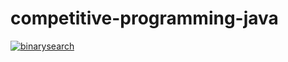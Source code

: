 # competitive-programming-java
[![binarysearch](https://binarysearch.com/api/shields/Lee)](https://binarysearch.com/@/Lee)
